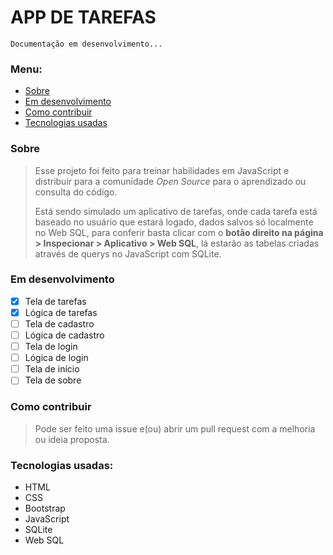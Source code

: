 # APP DE TAREFAS
`Documentação em desenvolvimento...`
### Menu:
- <a href="#sobre">Sobre</a>
- <a href="#emDesenvolvimento">Em desenvolvimento</a>
- <a href="#comoContribuir">Como contribuir</a>
- <a href="#tecnologiasUsadas">Tecnologias usadas</a>

### <p id="sobre">Sobre</p>
> Esse projeto foi feito para treinar habilidades em JavaScript e distribuir para a comunidade <i>Open Source</i> para o aprendizado ou consulta do código.</p>
> Está sendo simulado um aplicativo de tarefas, onde cada tarefa está baseado no usuário que estará logado, dados salvos só localmente no Web SQL, para conferir basta clicar com o <strong>botão direito na página > Inspecionar > Aplicativo > Web SQL</strong>, lá estarão as tabelas criadas através de querys no JavaScript com SQLite.

### <p id="emDesenvolvimento">Em desenvolvimento</p>
- [x] Tela de tarefas
- [x] Lógica de tarefas
- [ ] Tela de cadastro
- [ ] Lógica de cadastro
- [ ] Tela de login
- [ ] Lógica de login
- [ ] Tela de início
- [ ] Tela de sobre

### <p id="comoContribuir">Como contribuir</p>
> Pode ser feito uma issue e(ou) abrir um pull request com a melhoria ou ideia proposta.

### <p id="tecnologiasUsadas">Tecnologias usadas:</p>
- HTML
- CSS
- Bootstrap
- JavaScript
- SQLite
- Web SQL
